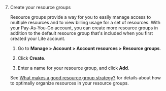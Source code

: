 7. Create your resource groups

	Resource groups provide a way for you to easily manage access to multiple resources and to view billing usage for a set of resources. With your Pay-As-You-Go account, you can create more resource groups in addition to the default resource group that's included when you first created your Lite account.

	1. Go to **Manage > Account > Account resources > Resource groups**.

	1. Click **Create**.

	1. Enter a name for your resource group, and click **Add**.

	See [What makes a good resource group strategy?](https://cloud.ibm.com/docs/account?topic=account-account_setup#resource-group-strategy) for details about how to optimally organize resources in your resource groups.